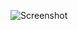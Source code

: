 ![Screenshot](https://raw.githubusercontent.com/Cryakl/Ultimate-RAT-Collection/refs/heads/main/BlackWorm/Black%20Worm%20v6.0%20Black%20Ninja/Screenshot.png)
